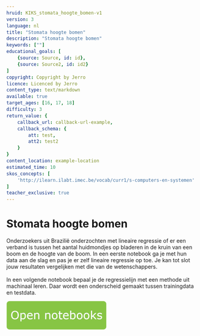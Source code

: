 ```yaml
---
hruid: KIKS_stomata_hoogte_bomen-v1
version: 3
language: nl
title: "Stomata hoogte bomen"
description: "Stomata hoogte bomen"
keywords: [""]
educational_goals: [
    {source: Source, id: id}, 
    {source: Source2, id: id2}
]
copyright: Copyright by Jerro
licence: Licenced by Jerro
content_type: text/markdown
available: true
target_ages: [16, 17, 18]
difficulty: 3
return_value: {
    callback_url: callback-url-example,
    callback_schema: {
        att: test,
        att2: test2
    }
}
content_location: example-location
estimated_time: 10
skos_concepts: [
    'http://ilearn.ilabt.imec.be/vocab/curr1/s-computers-en-systemen'
]
teacher_exclusive: true
---
```


# Stomata hoogte bomen
Onderzoekers uit Brazilië onderzochten met lineaire regressie of er een verband is tussen het aantal huidmondjes op bladeren in de kruin van een boom en de hoogte van de boom. In een eerste notebook ga je met hun data aan de slag en pas je er zelf lineaire regressie op toe. Je kan tot slot jouw resultaten vergelijken met die van de wetenschappers.<br><br>
In een volgende notebook bepaal je de regressielijn met een methode uit machinaal leren. Daar wordt een onderscheid gemaakt tussen trainingdata en testdata.

[![](embed/Knop.png "Knop")](https://kiks.ilabt.imec.be/jupyterhub/?id=1920 "Stomata hoogte bomen")
